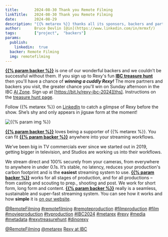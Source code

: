 ```yaml
---
title:       2024-08-30 Thank you Remote Filming
linkTitle:   2024-08-30 Thank you Remote Filming
date:        2024-08-29
description: "{{% metarex %}} thanks all its sponsors, backers and partners"
author:      Bruce Devlin [@in](https://www.linkedin.com/in/mrmxf/)
tags:        ["project",  "backers"]
params:
  publish:
    linkedin:  true
  backer: Remote Filming
  img: remotefilming
---
```


**[{{% param backer %}}][web]** is one of our wonderful backers and we couldn’t
be successful without them. If you sign up to Rexy's fun **[IBC treasure
hunt][ths]** then you'll have a chance of ***winning a cuddly Rexy!*** The more
partners and backers you visit, the greater chance you'll win on Sunday
afternoon in the IBC [AI Zone][rxydraw]. Sign up at
[https://bit.ly/rexy-ibc-2024][ths]. Instructions on the [treasure hunt
page][thp].

Follow {{% metarex %}} on [LinkedIn][limrx] to catch a glimpse of Rexy before
the show. She’s shy and only appears in jigsaw form at the moment!

<img  class="ui centered bordered rounded image" src="featured-{{% param img %}}.png" alt="{{% param img %}}">

**[{{% param backer %}}][web]** loves being a supporter of {{% metarex %}}. You
can fit **[{{% param backer %}}][web]** anywhere into your streaming
workflows.

We’ve been big in TV commercials ever since we started out in 2019, getting
bigger in television, and Studios are working us into their workflows.

We stream direct and 100% securely from your cameras, from everywhere to
anywhere in under 0.1s. It’s stable, no latency, reduces your production's
carbon footprint and is the **easiest** streaming system to use. **[{{% param
backer %}}][web]** works for all stages of production, and for all productions
– from casting and scouting to prep., shooting and post. We work for short
form, long form and content. **[{{% param backer %}}][web]** really is a
seamless, sustainable and super-fast streaming system. You can see how it works
and how **simple** it is [on our website][web].

[@RemoteFilming](https://www.linkedin.com/company/remotefilming/)
[#remotefilming](https://www.linkedin.com/search/results/all/?keywords=%23remotefilming)
[#remoteproduction](https://www.linkedin.com/search/results/all/?keywords=%23remoteproduction)
[#filmproduction](https://www.linkedin.com/search/results/all/?keywords=%23filmproduction)
[#film](https://www.linkedin.com/search/results/all/?keywords=%23film)
[#movieproduction](https://www.linkedin.com/search/results/all/?keywords=%23movieproduction)
[#tvproduction](https://www.linkedin.com/search/results/all/?keywords=%23tvproduction)
[#IBC2024](https://www.linkedin.com/search/results/all/?keywords=%23IBC2024)
[#metarex](https://www.linkedin.com/search/results/all/?keywords=%23metarex)
[#rexy](https://www.linkedin.com/search/results/all/?keywords=%23rexy)
[#media](https://www.linkedin.com/search/results/all/?keywords=%23media)
[#metadata](https://www.linkedin.com/search/results/all/?keywords=%23metadata)
[#rexytreasurehunt](https://www.linkedin.com/search/results/all/?keywords=%23rexytreasurehunt)
[#dinorexy](https://www.linkedin.com/search/results/all/?keywords=%23dinorexy)

<i class="linkedin icon"></i>[@RemoteFilming](https://www.linkedin.com/company/remotefilming/)
<i class="linkedin icon"></i>[@metarex][limrx]
<i class="linkedin icon"></i>[Rexy at IBC][lirxy]

[web]:    http://www.remotefilming.com/
[meet]:   https://www.veneratech.com/ibc2024
[7.D45]:  https://ibc2024.mapyourshow.com/8_0/floorplan/?hallID=C&selectedBooth=7.D45

[limrx]:   https://uk.linkedin.com/company/metarex-media
[lirxy]:   https://www.linkedin.com/search/results/all/?keywords=%23ibc20024%20%23metarex%20%23rexy
[rxydraw]: https://ibc2024.mapyourshow.com/8_0/floorplan/?st=keyword&hallID=J&sv=V-NOVA&selectedBooth=14.AI03
[ths]:     https://bit.ly/rexy-ibc-2024
[thp]:     /project/treasure-hunt/

